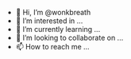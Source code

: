 - 👋 Hi, I’m @wonkbreath
- 👀 I’m interested in ...
- 🌱 I’m currently learning ...
- 💞️ I’m looking to collaborate on ...
- 📫 How to reach me ...

<!---
wonkbreath/wonkbreath is a ✨ special ✨ repository because its `README.md` (this file) appears on your GitHub profile.
You can click the Preview link to take a look at your changes.
--->
